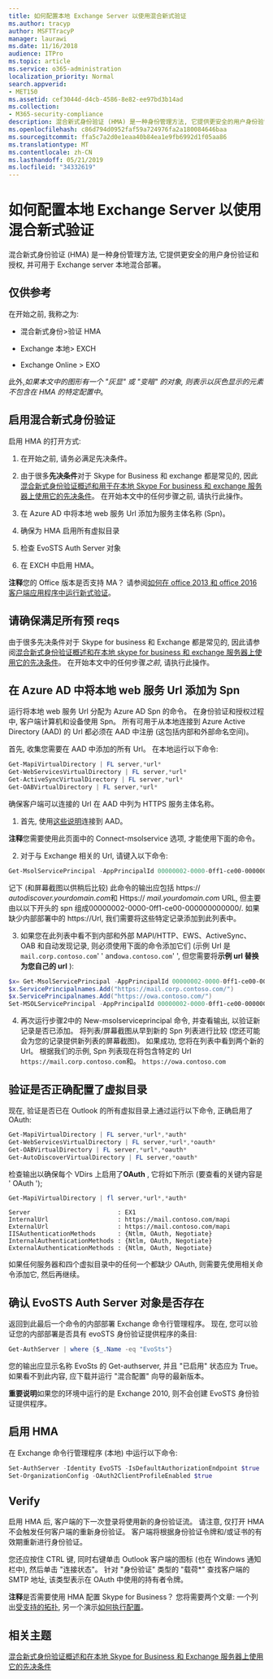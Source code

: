```yaml
---
title: 如何配置本地 Exchange Server 以使用混合新式验证
ms.author: tracyp
author: MSFTTracyP
manager: laurawi
ms.date: 11/16/2018
audience: ITPro
ms.topic: article
ms.service: o365-administration
localization_priority: Normal
search.appverid:
- MET150
ms.assetid: cef3044d-d4cb-4586-8e82-ee97bd3b14ad
ms.collection:
- M365-security-compliance
description: 混合新式身份验证 (HMA) 是一种身份管理方法, 它提供更安全的用户身份验证和授权, 并可用于 Exchange server 本地混合部署。
ms.openlocfilehash: c86d794d0952faf59a724976fa2a180084646baa
ms.sourcegitcommit: ffa5c7a2d0e1eaa40b84ea1e9fb6992d1f05aa86
ms.translationtype: MT
ms.contentlocale: zh-CN
ms.lasthandoff: 05/21/2019
ms.locfileid: "34332619"
---
```

# <a name="how-to-configure-exchange-server-on-premises-to-use-hybrid-modern-authentication"></a>如何配置本地 Exchange Server 以使用混合新式验证

混合新式身份验证 (HMA) 是一种身份管理方法, 它提供更安全的用户身份验证和授权, 并可用于 Exchange server 本地混合部署。
  
## <a name="fyi"></a>仅供参考

在开始之前, 我称之为:
  
- 混合新式身份\>验证 HMA
    
- Exchange 本地\> EXCH
    
- Exchange Online \> EXO
    
此外,*如果本文中的图形有一个 "灰显" 或 "变暗" 的对象, 则表示以灰色显示的元素不包含在 HMA 的特定配置中*。 
  
## <a name="enabling-hybrid-modern-authentication"></a>启用混合新式身份验证

启用 HMA 的打开方式:
  
1. 在开始之前, 请务必满足先决条件。
    
1. 由于很多**先决条件**对于 Skype for Business 和 exchange 都是常见的, 因此[混合新式身份验证概述和用于在本地 Skype For business 和 exchange 服务器上使用它的先决条件](hybrid-modern-auth-overview.md)。 在开始本文中的任何步骤之前, 请执行此操作。
    
2. 在 Azure AD 中将本地 web 服务 Url 添加为服务主体名称 (Spn)。
    
3. 确保为 HMA 启用所有虚拟目录
    
4. 检查 EvoSTS Auth Server 对象
    
5. 在 EXCH 中启用 HMA。
    
 **注释**您的 Office 版本是否支持 MA？ 请参阅[如何在 office 2013 和 office 2016 客户端应用程序中运行新式验证](modern-auth-for-office-2013-and-2016.md)。
  
## <a name="make-sure-you-meet-all-the-pre-reqs"></a>请确保满足所有预 reqs

由于很多先决条件对于 Skype for business 和 Exchange 都是常见的, 因此请参阅[混合新式身份验证概述和在本地 skype for business 和 exchange 服务器上使用它的先决条件](hybrid-modern-auth-overview.md)。 在开始本文中的任何步骤*之前*, 请执行此操作。 
  
## <a name="add-on-premises-web-service-urls-as-spns-in-azure-ad"></a>在 Azure AD 中将本地 web 服务 Url 添加为 Spn

运行将本地 web 服务 Url 分配为 Azure AD Spn 的命令。 在身份验证和授权过程中, 客户端计算机和设备使用 Spn。 所有可用于从本地连接到 Azure Active Directory (AAD) 的 Url 都必须在 AAD 中注册 (这包括内部和外部命名空间)。
  
首先, 收集您需要在 AAD 中添加的所有 Url。 在本地运行以下命令:
  
```powershell
Get-MapiVirtualDirectory | FL server,*url*
Get-WebServicesVirtualDirectory | FL server,*url*
Get-ActiveSyncVirtualDirectory | FL server,*url*
Get-OABVirtualDirectory | FL server,*url*
```
    
确保客户端可以连接的 Url 在 AAD 中列为 HTTPS 服务主体名称。
  
1. 首先, 使用[这些说明](https://docs.microsoft.com/office365/enterprise/powershell/connect-to-office-365-powershell)连接到 AAD。 

 **注释**您需要使用此页面中的 Connect-msolservice 选项, 才能使用下面的命令。 
    
2. 对于与 Exchange 相关的 Url, 请键入以下命令:
    
```powershell
Get-MsolServicePrincipal -AppPrincipalId 00000002-0000-0ff1-ce00-000000000000 | select -ExpandProperty ServicePrincipalNames
```

记下 (和屏幕截图以供稍后比较) 此命令的输出应包括 https:// *autodiscover.yourdomain.com*和 Https:// *mail.yourdomain.com* URL, 但主要由以以下开头的 spn 组成00000002-0000-0ff1-ce00-000000000000/. 如果缺少内部部署中的 https://Url, 我们需要将这些特定记录添加到此列表中。 
  
3. 如果您在此列表中看不到内部和外部 MAPI/HTTP、EWS、ActiveSync、OAB 和自动发现记录, 则必须使用下面的命令添加它们 (示例 Url 是`mail.corp.contoso.com`' ' and`owa.contoso.com`' ', 但您需要将**示例 url 替换为您自己的 url** ): <br/>
```powershell
$x= Get-MsolServicePrincipal -AppPrincipalId 00000002-0000-0ff1-ce00-000000000000   
$x.ServicePrincipalnames.Add("https://mail.corp.contoso.com/")
$x.ServicePrincipalnames.Add("https://owa.contoso.com/")
Set-MSOLServicePrincipal -AppPrincipalId 00000002-0000-0ff1-ce00-000000000000 -ServicePrincipalNames $x.ServicePrincipalNames
```
 
4. 再次运行步骤2中的 New-msolserviceprincipal 命令, 并查看输出, 以验证新记录是否已添加。 将列表/屏幕截图从早到新的 Spn 列表进行比较 (您还可能会为您的记录提供新列表的屏幕截图)。 如果成功, 您将在列表中看到两个新的 Url。 根据我们的示例, Spn 列表现在将包含特定的 Url `https://mail.corp.contoso.com`和。 `https://owa.contoso.com` 
  
## <a name="verify-virtual-directories-are-properly-configured"></a>验证是否正确配置了虚拟目录

现在, 验证是否已在 Outlook 的所有虚拟目录上通过运行以下命令, 正确启用了 OAuth:

```powershell
Get-MapiVirtualDirectory | FL server,*url*,*auth* 
Get-WebServicesVirtualDirectory | FL server,*url*,*oauth*
Get-OABVirtualDirectory | FL server,*url*,*oauth*
Get-AutoDiscoverVirtualDirectory | FL server,*oauth*
```

检查输出以确保每个 VDirs 上启用了**OAuth** , 它将如下所示 (要查看的关键内容是 ' OAuth '); 

```powershell
Get-MapiVirtualDirectory | fl server,*url*,*auth*
```

```
Server                        : EX1
InternalUrl                   : https://mail.contoso.com/mapi
ExternalUrl                   : https://mail.contoso.com/mapi
IISAuthenticationMethods      : {Ntlm, OAuth, Negotiate}
InternalAuthenticationMethods : {Ntlm, OAuth, Negotiate}
ExternalAuthenticationMethods : {Ntlm, OAuth, Negotiate}
```
  
如果任何服务器和四个虚拟目录中的任何一个都缺少 OAuth, 则需要先使用相关命令添加它, 然后再继续。
  
## <a name="confirm-the-evosts-auth-server-object-is-present"></a>确认 EvoSTS Auth Server 对象是否存在

返回到此最后一个命令的内部部署 Exchange 命令行管理程序。 现在, 您可以验证您的内部部署是否具有 evoSTS 身份验证提供程序的条目:
  
```powershell
Get-AuthServer | where {$_.Name -eq "EvoSts"}
```

您的输出应显示名称 EvoSts 的 Get-authserver, 并且 "已启用" 状态应为 True。 如果看不到此内容, 应下载并运行 "混合配置" 向导的最新版本。
  
 **重要说明**如果您的环境中运行的是 Exchange 2010, 则不会创建 EvoSTS 身份验证提供程序。 
  
## <a name="enable-hma"></a>启用 HMA

在 Exchange 命令行管理程序 (本地) 中运行以下命令:

```powershell
Set-AuthServer -Identity EvoSTS -IsDefaultAuthorizationEndpoint $true  
Set-OrganizationConfig -OAuth2ClientProfileEnabled $true
```
    
## <a name="verify"></a>Verify

启用 HMA 后, 客户端的下一次登录将使用新的身份验证流。 请注意, 仅打开 HMA 不会触发任何客户端的重新身份验证。 客户端将根据身份验证令牌和/或证书的有效期重新进行身份验证。
  
您还应按住 CTRL 键, 同时右键单击 Outlook 客户端的图标 (也在 Windows 通知栏中), 然后单击 "连接状态"。 针对 "身份验证" 类型的 "载荷\*" 查找客户端的 SMTP 地址, 该类型表示在 OAuth 中使用的持有者令牌。
  
 **注释**是否需要使用 HMA 配置 Skype for Business？ 您将需要两个文章: 一个列出[受支持的拓扑](https://docs.microsoft.com/skypeforbusiness/plan-your-deployment/modern-authentication/topologies-supported), 另一个演示[如何执行配置](configure-skype-for-business-for-hybrid-modern-authentication.md)。
  

## <a name="related-topics"></a>相关主题

[混合新式身份验证概述和在本地 Skype for Business 和 Exchange 服务器上使用它的先决条件](hybrid-modern-auth-overview.md) 
  

